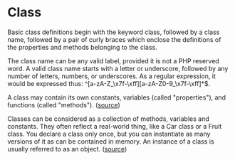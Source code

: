 # Class

Basic class definitions begin with the keyword class, followed by a class name, followed by a pair of curly braces which enclose the definitions of the properties and methods belonging to the class.

The class name can be any valid label, provided it is not a PHP reserved word. A valid class name starts with a letter or underscore, followed by any number of letters, numbers, or underscores. As a regular expression, it would be expressed thus: ^[a-zA-Z_\x7f-\xff][a-zA-Z0-9_\x7f-\xff]*$.

A class may contain its own constants, variables (called "properties"), and functions (called "methods"). ([source](http://php.net/manual/en/language.oop5.basic.php))


Classes can be considered as a collection of methods, variables and constants. They often reflect a real-world thing, like a Car class or a Fruit class. You declare a class only once, but you can instantiate as many versions of it as can be contained in memory. An instance of a class is usually referred to as an object. ([source](http://www.php5-tutorial.com/classes/introduction/))

